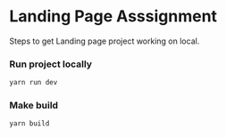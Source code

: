# Landing Page Asssignment

Steps to get Landing page project working on local.

### Run project locally
```js
yarn run dev
```

### Make build

```js
yarn build
```